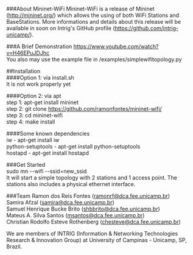 ###About Mininet-WiFi
Mininet-WiFi is a release of Mininet (http://mininet.org/) which allows the using of both WiFi Stations and BaseStations. More informations and details about this release will be available in soon on Intrig's GitHub profile (https://github.com/intrig-unicamp/).  


###A Brief Demonstration
https://www.youtube.com/watch?v=H46EPuJDJhc  
You also may use the example file in /examples/simplewifitopology.py

##Installation  
####Option 1: via install.sh  
It is not work properly yet  
  
####Option 2: via apt  
step 1: apt-get install mininet  
step 2: git clone https://github.com/ramonfontes/mininet-wifi/  
step 3: cd mininet-wifi  
step 4: make install  

####Some known dependencies  
iw - apt-get install iw  
python-setuptools - apt-get install python-setuptools  
hostapd - apt-get install hostapd  

###Get Started  
sudo mn --wifi --ssid=new_ssid    
It will start a simple topology with 2 stations and 1 access point. The stations also includes a physical ethernet interface.  

###Team
Ramon dos Reis Fontes (ramonrf@dca.fee.unicamp.br)  
Samira Afzal (samira@dca.fee.unicamp.br)  
Samuel Henrique Bucke Brito (shbbrito@dca.fee.unicamp.br)  
Mateus A. Silva Santos (msantos@dca.fee.unicamp.br)  
Christian Rodolfo Esteve Rothenberg (chesteve@dca.fee.unicamp.br)  

We are members of INTRIG (Information & Networking Technologies Research & Innovation Group) at University of Campinas - Unicamp, SP, Brazil.


